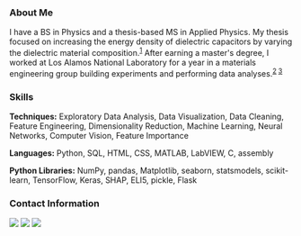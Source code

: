 ### About Me 

I have a BS in Physics and a thesis-based MS in Applied Physics. My thesis focused on increasing the energy density of dielectric capacitors by varying the dielectric material composition.<sup>[1](http://www.physics.nau.edu/~gibbs/Theses/Bryant/Thesis.pdf)</sup> After earning a master's degree, I worked at Los Alamos National Laboratory for a year in a materials engineering group building experiments and performing data analyses.<sup>[2](https://drive.google.com/file/d/1OySLhO9CpHP-Pr9P3CRExrq3nnbOEYh8/view) [3](https://drive.google.com/file/d/1_ZKBHjLulXg3wCstsnPSik5e21PyvKIK/view)</sup>

### Skills

**Techniques:** Exploratory Data Analysis, Data Visualization, Data Cleaning, Feature Engineering, Dimensionality Reduction, Machine Learning, Neural Networks, Computer Vision, Feature Importance

**Languages:**  Python, SQL, HTML, CSS, MATLAB, LabVIEW, C, assembly

**Python Libraries:** NumPy, pandas, Matplotlib, seaborn, statsmodels, scikit-learn, TensorFlow, Keras, SHAP, ELI5, pickle, Flask

### Contact Information

[<img target="_blank" src="https://img.icons8.com/dusk/64/000000/domain.png"/>](https://michaelbryantds.github.io//) [<img target="_blank" src="https://img.icons8.com/color/64/000000/linkedin.png"/>](https://www.linkedin.com/in/michaelabryant/) [<img target="_blank" src="https://img.icons8.com/emoji/64/000000/envelope-.png"/>](mailto:m.alexander.bryant@gmail.com)

<!--
**MichaelBryantDS/MichaelBryantDS** is a ✨ _special_ ✨ repository because its `README.md` (this file) appears on your GitHub profile.

Here are some ideas to get you started:

- 🔭 I’m currently working on ...
- 🌱 I’m currently learning ...
- 👯 I’m looking to collaborate on ...
- 🤔 I’m looking for help with ...
- 💬 Ask me about ...
- 📫 How to reach me: ...
- 😄 Pronouns: ...
- ⚡ Fun fact: ...
-->
